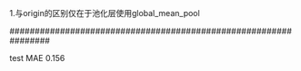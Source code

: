 1.与origin的区别仅在于池化层使用global_mean_pool

################################################################

test MAE 0.156
